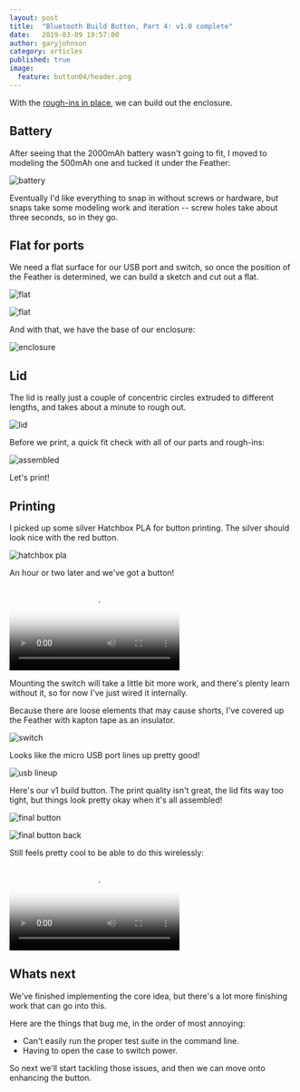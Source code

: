 ```yaml
---
layout: post
title:  "Bluetooth Build Button, Part 4: v1.0 complete"
date:   2019-03-09 19:57:00
author: garyjohnson
category: articles
published: true
image:
  feature: button04/header.png
---
```


With the [rough-ins in place](/articles/enclosure-rough-ins), we can build out the enclosure.

## Battery

After seeing that the 2000mAh battery wasn't going to fit, I moved to modeling the 500mAh one and tucked it under the Feather:

![battery](../../images/button04/battery.png)

Eventually I'd like everything to snap in without screws or hardware, but snaps take some modeling work and iteration -- screw holes take about three seconds, so in they go.

## Flat for ports

We need a flat surface for our USB port and switch, so once the position of the Feather is determined, we can build a sketch and cut out a flat.

![flat](../../images/button04/flat.png)

![flat](../../images/button04/flat2.png)

And with that, we have the base of our enclosure:

![enclosure](../../images/button04/enclosure.gif)

## Lid

The lid is really just a couple of concentric circles extruded to different lengths, and takes about a minute to rough out.

![lid](../../images/button04/lid.png)

Before we print, a quick fit check with all of our parts and rough-ins:

![assembled](../../images/button04/assembled.png)

Let's print!

## Printing

I picked up some silver Hatchbox PLA for button printing. The silver should look nice with the red button.

![hatchbox pla](../../images/button04/silver-pla.jpg)

An hour or two later and we've got a button!

<video controls="controls" name="print" src="../../images/button04/print.mp4" poster="../../images/button04/preview.png" preload="auto"></video>
<br>

Mounting the switch will take a little bit more work, and there's plenty learn without it, so for now I've just wired it internally.

Because there are loose elements that may cause shorts, I've covered up the Feather with kapton tape as an insulator.

![switch](../../images/button04/switch.jpg)

Looks like the micro USB port lines up pretty good!

![usb lineup](../../images/button04/usb-lineup.jpg)

Here's our v1 build button. The print quality isn't great, the lid fits way too tight, but things look pretty okay when it's all assembled!

![final button](../../images/button04/final-button.jpg)

![final button back](../../images/button04/final-button-back.jpg)

Still feels pretty cool to be able to do this wirelessly:

<video controls="controls" name="v1" src="../../images/button04/v1.mp4" poster="../../images/button04/v1-preview.png" preload="auto"></video>
<br>

## Whats next

We've finished implementing the core idea, but there's a lot more finishing work that can go into this.

Here are the things that bug me, in the order of most annoying:

* Can't easily run the proper test suite in the command line.
* Having to open the case to switch power.

So next we'll start tackling those issues, and then we can move onto enhancing the button.
